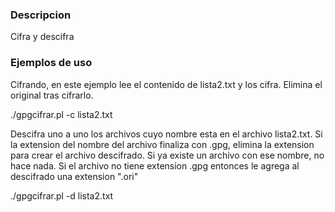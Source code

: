 ### Descripcion

Cifra y descifra

### Ejemplos de uso

Cifrando, en este ejemplo lee el contenido de
lista2.txt y los cifra.  Elimina el original tras
cifrarlo.

./gpgcifrar.pl -c lista2.txt

Descifra uno a uno los archivos cuyo nombre esta
en el archivo lista2.txt.  Si la extension del nombre
del archivo finaliza con .gpg, elimina la extension para
crear el archivo descifrado.   Si ya existe un archivo con
ese nombre, no hace nada.  Si el archivo no tiene extension
.gpg entonces le agrega al descifrado una extension ".ori"

./gpgcifrar.pl -d lista2.txt



